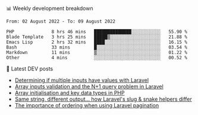 📊 Weekly development breakdown
<!--START_SECTION:waka-->

```text
From: 02 August 2022 - To: 09 August 2022

PHP              8 hrs 46 mins   ██████████████░░░░░░░░░░░   55.90 %
Blade Template   3 hrs 25 mins   █████▒░░░░░░░░░░░░░░░░░░░   21.88 %
Emacs Lisp       2 hrs 32 mins   ████░░░░░░░░░░░░░░░░░░░░░   16.15 %
Bash             33 mins         █░░░░░░░░░░░░░░░░░░░░░░░░   03.54 %
Markdown         11 mins         ▒░░░░░░░░░░░░░░░░░░░░░░░░   01.22 %
Other            4 mins          ░░░░░░░░░░░░░░░░░░░░░░░░░   00.52 %
```

<!--END_SECTION:waka-->

📕 Latest DEV posts
<!-- BLOG-POST-LIST:START -->
- [Determining if multiple inputs have values with Laravel](https://dev.to/michaelvickersuk/determining-if-multiple-inputs-have-values-with-laravel-km6)
- [Array inputs validation and the N+1 query problem in Laravel](https://dev.to/michaelvickersuk/array-inputs-validation-and-the-n1-query-problem-in-laravel-2agb)
- [Array initialisation and key data types in PHP](https://dev.to/michaelvickersuk/array-initialisation-and-key-data-types-in-php-1e5b)
- [Same string, different output... how Laravel&#39;s slug &amp; snake helpers differ](https://dev.to/michaelvickersuk/same-string-different-output-how-laravels-slug-snake-helpers-differ-1ccj)
- [The importance of ordering when using Laravel pagination](https://dev.to/michaelvickersuk/the-importance-of-ordering-when-using-laravel-pagination-1e37)
<!-- BLOG-POST-LIST:END -->
